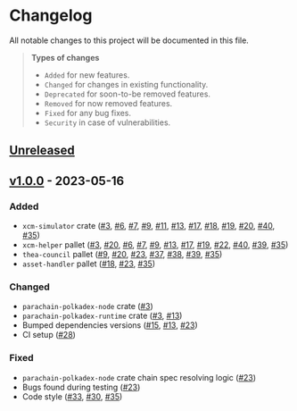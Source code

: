 # Changelog

All notable changes to this project will be documented in this file.

> **Types of changes**
> - `Added` for new features.
> - `Changed` for changes in existing functionality.
> - `Deprecated` for soon-to-be removed features.
> - `Removed` for now removed features.
> - `Fixed` for any bug fixes.
> - `Security` in case of vulnerabilities.

## [Unreleased]

## [v1.0.0] - 2023-05-16

### Added

- `xcm-simulator` crate ([#3], [#6], [#7], [#9], [#11], [#13], [#17], [#18], [#19], [#20], [#40], [#35])
- `xcm-helper` pallet ([#3], [#20], [#6], [#7], [#9], [#13], [#17], [#19], [#22], [#40], [#39], [#35])
- `thea-council` pallet ([#9], [#20], [#23], [#37], [#38], [#39], [#35])
- `asset-handler` pallet ([#18], [#23], [#35])

### Changed

- `parachain-polkadex-node` crate ([#3])
- `parachain-polkadex-runtime` crate ([#3], [#13])
- Bumped dependencies versions ([#15], [#13], [#23])
- CI setup ([#28])

### Fixed

- `parachain-polkadex-node` crate chain spec resolving logic ([#23])
- Bugs found during testing ([#23])
- Code style ([#33], [#30], [#35])

[unreleased]: https://github.com/Polkadex-Substrate/parachain/compare/v0.1.0...HEAD
[v1.0.0]: https://github.com/Polkadex-Substrate/parachain/compare/v0.1.0...v1.0.0

[#3]: https://github.com/Polkadex-Substrate/parachain/pull/3
[#6]: https://github.com/Polkadex-Substrate/parachain/pull/6
[#7]: https://github.com/Polkadex-Substrate/parachain/pull/7
[#9]: https://github.com/Polkadex-Substrate/parachain/pull/9
[#11]: https://github.com/Polkadex-Substrate/parachain/pull/11
[#13]: https://github.com/Polkadex-Substrate/parachain/pull/13
[#15]: https://github.com/Polkadex-Substrate/parachain/pull/15
[#17]: https://github.com/Polkadex-Substrate/parachain/pull/17
[#18]: https://github.com/Polkadex-Substrate/parachain/pull/18
[#19]: https://github.com/Polkadex-Substrate/parachain/pull/19
[#20]: https://github.com/Polkadex-Substrate/parachain/pull/20
[#22]: https://github.com/Polkadex-Substrate/parachain/pull/22
[#23]: https://github.com/Polkadex-Substrate/parachain/pull/23
[#28]: https://github.com/Polkadex-Substrate/parachain/pull/28
[#30]: https://github.com/Polkadex-Substrate/parachain/pull/30
[#33]: https://github.com/Polkadex-Substrate/parachain/pull/33
[#35]: https://github.com/Polkadex-Substrate/parachain/pull/35
[#37]: https://github.com/Polkadex-Substrate/parachain/pull/37
[#38]: https://github.com/Polkadex-Substrate/parachain/pull/38
[#39]: https://github.com/Polkadex-Substrate/parachain/pull/39
[#40]: https://github.com/Polkadex-Substrate/parachain/pull/40
